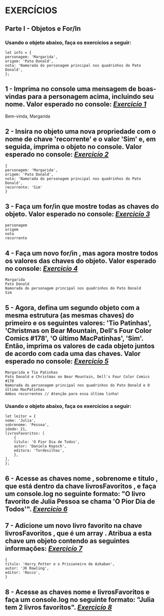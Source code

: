 # EXERCÍCIOS

## Parte I - Objetos e For/In

### Usando o objeto abaixo, faça os exercícios a seguir:
    let info = {
    personagem: 'Margarida',
    origem: 'Pato Donald',
    nota: 'Namorada do personagem principal nos quadrinhos do Pato Donald',
    };

## 1 - Imprima no console uma mensagem de boas-vindas para a personagem acima, incluindo seu nome. Valor esperado no console: _[Exercicío 1](https://github.com/FrancoViniciusP/trybe-exercicios/blob/main/Fundamentos/bloco-4-introducao-a-javascript/dia-2-javascript-array-e-loop-for/exercise1.js)_

Bem-vinda, Margarida

## 2 - Insira no objeto uma nova propriedade com o nome de chave 'recorrente' e o valor 'Sim' e, em seguida, imprima o objeto no console. Valor esperado no console: _[Exercicío 2](https://github.com/FrancoViniciusP/trybe-exercicios/blob/main/Fundamentos/bloco-4-introducao-a-javascript/dia-2-javascript-array-e-loop-for/exercise1.js)_

    {
    personagem: 'Margarida',
    origem: 'Pato Donald',
    nota: 'Namorada do personagem principal nos quadrinhos do Pato Donald',
    recorrente: 'Sim'
    }

## 3 - Faça um for/in que mostre todas as chaves do objeto. Valor esperado no console: _[Exercicío 3](https://github.com/FrancoViniciusP/trybe-exercicios/blob/main/Fundamentos/bloco-4-introducao-a-javascript/dia-2-javascript-array-e-loop-for/exercise1.js)_

    personagem
    origem
    nota
    recorrente

## 4 - Faça um novo for/in , mas agora mostre todos os valores das chaves do objeto. Valor esperado no console: _[Exercicío 4](https://github.com/FrancoViniciusP/trybe-exercicios/blob/main/Fundamentos/bloco-4-introducao-a-javascript/dia-2-javascript-array-e-loop-for/exercise1.js)_

    Margarida
    Pato Donald
    Namorada do personagem principal nos quadrinhos do Pato Donald
    Sim

## 5 - Agora, defina um segundo objeto com a mesma estrutura (as mesmas chaves) do primeiro e os seguintes valores: 'Tio Patinhas', 'Christmas on Bear Mountain, Dell's Four Color Comics #178', 'O último MacPatinhas', 'Sim'. Então, imprima os valores de cada objeto juntos de acordo com cada uma das chaves. Valor esperado no console: _[Exercicío 5](https://github.com/FrancoViniciusP/trybe-exercicios/blob/main/Fundamentos/bloco-4-introducao-a-javascript/dia-2-javascript-array-e-loop-for/exercise1.js)_

    Margarida e Tio Patinhas
    Pato Donald e Christmas on Bear Mountain, Dell's Four Color Comics #178
    Namorada do personagem principal nos quadrinhos do Pato Donald e O último MacPatinhas
    Ambos recorrentes // Atenção para essa última linha!


### Usando o objeto abaixo, faça os exercícios a seguir:

    let leitor = {
    nome: 'Julia',
    sobrenome: 'Pessoa',
    idade: 21,
    livrosFavoritos: [
        {
        titulo: 'O Pior Dia de Todos',
        autor: 'Daniela Kopsch',
        editora: 'Tordesilhas',
        },
    ],
    };

## 6 - Acesse as chaves nome , sobrenome e titulo , que está dentro da chave livrosFavoritos , e faça um console.log no seguinte formato: "O livro favorito de Julia Pessoa se chama 'O Pior Dia de Todos'". _[Exercicío 6](https://github.com/FrancoViniciusP/trybe-exercicios/blob/main/Fundamentos/bloco-4-introducao-a-javascript/dia-2-javascript-array-e-loop-for/exercise1.js)_

## 7 - Adicione um novo livro favorito na chave livrosFavoritos , que é um array . Atribua a esta chave um objeto contendo as seguintes informações: _[Exercicío 7](https://github.com/FrancoViniciusP/trybe-exercicios/blob/main/Fundamentos/bloco-4-introducao-a-javascript/dia-2-javascript-array-e-loop-for/exercise1.js)_

    {
    titulo: 'Harry Potter e o Prisioneiro de Azkaban',
    autor: 'JK Rowling',
    editor: 'Rocco',
    }

## 8 - Acesse as chaves nome e livrosFavoritos e faça um console.log no seguinte formato: "Julia tem 2 livros favoritos". _[Exercicío 8](https://github.com/FrancoViniciusP/trybe-exercicios/blob/main/Fundamentos/bloco-4-introducao-a-javascript/dia-2-javascript-array-e-loop-for/exercise1.js)_
